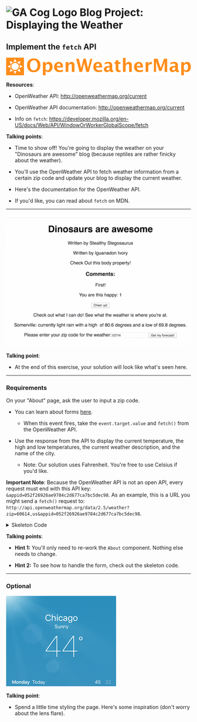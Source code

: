 # ![GA Cog Logo](https://ga-dash.s3.amazonaws.com/production/assets/logo-9f88ae6c9c3871690e33280fcf557f33.png) Blog Project: Displaying the Weather

## Implement the `fetch` API

 ![logo](assets/open-weather-map-logo.png)

**Resources**:

- OpenWeather API: http://openweathermap.org/current

- OpenWeather API documentation: http://openweathermap.org/current

- Info on `fetch`: https://developer.mozilla.org/en-US/docs/Web/API/WindowOrWorkerGlobalScope/fetch

<aside class="notes">

**Talking points**:

- Time to show off! You're going to display the weather on your "Dinosaurs are awesome" blog (because reptiles are rather finicky about the weather).

- You'll use the OpenWeather API to fetch weather information from a certain zip code and update your blog to display the current weather.

- Here's the documentation for the OpenWeather API.

- If you'd like, you can read about `fetch` on MDN.

</aside>

---

![Solution for Project](assets/dino-blog-weather.png)

<aside class="notes">

**Talking point**:

- At the end of this exercise, your solution will look like what's seen here.

</aside>

---

### Requirements

On your "About" page, ask the user to input a zip code.

- You can learn about forms [here](https://facebook.github.io/react/docs/forms.html).
  - When this event fires, take the `event.target.value` and `fetch()` from the OpenWeather API.

- Use the response from the API to display the current temperature, the high and low temperatures, the current weather description, and the name of the city.
  - Note: Our solution uses Fahrenheit. You're free to use Celsius if you'd like.

**Important Note**: Because the OpenWeather API is not an open API, every request must end with this API key:  `&appid=052f26926ae9784c2d677ca7bc5dec98`. As an example, this is a URL you might send a `fetch()` request to: `http://api.openweathermap.org/data/2.5/weather?zip=60614,us&appid=052f26926ae9784c2d677ca7bc5dec98`.

<details>
  <summary>Skeleton Code</summary>

  ```js
import React, { Component } from 'react';

class About extends Component {

  this.state = {
     // your required states here
  }

  handleChange = (event) => {
    this.setState({zipcode: event.target.value})
    console.log('Your zip code is' + this.state.zipcode)
  }

  handleSubmit = (event) => {
    // your fetch here
    // your state updates go under function(json)
  }

  render() {
    return (
      <div>
        <form onSubmit={this.handleSubmit}>
        <p>
          // display weather information here
        </p>
        <label>
          Please enter your zip code for the weather:
          <input type="text" onChange={this.handleChange} />
        </label>
        <input type="submit" value="Get my forecast!" />
      </form>
      </div>
    )
  }
}


export default About

```

</details>

<aside class="notes">

**Talking points**:

- **Hint 1:** You'll only need to re-work the `About` component. Nothing else needs to change.

- **Hint 2:** To see how to handle the form, check out the skeleton code.

</aside>

---

### Optional


<aside class="notes">

![alt](assets/weather.png)


**Talking point**:

- Spend a little time styling the page. Here's some inspiration (don't worry about the lens flare).
